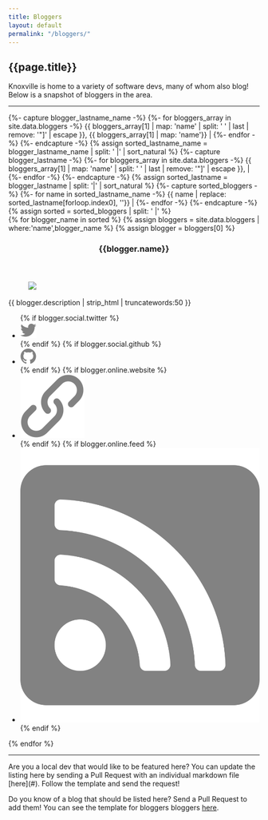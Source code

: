 ```yaml
---
title: Bloggers
layout: default
permalink: "/bloggers/"
---
```

## {{page.title}}

Knoxville is home to a variety of software devs, many of whom also blog! Below is a snapshot of bloggers in the area.

<hr />
<!-- Get just the last name followed by the full name so that we can sort by last name, which is typically how sorting is done-->
{%- capture blogger_lastname_name -%}
    {%- for bloggers_array in site.data.bloggers -%}
       {{ bloggers_array[1] | map: 'name' | split: ' ' | last | remove: '"]' | escape }}, {{ bloggers_array[1] | map: 'name'}} |
    {%- endfor -%}
{%- endcapture -%}
{% assign sorted_lastname_name = blogger_lastname_name | split: ' |' | sort_natural %}
<!-- Get just the last name -->
{%- capture blogger_lastname -%}
    {%- for bloggers_array in site.data.bloggers -%}
       {{ bloggers_array[1] | map: 'name' | split: ' ' | last | remove: '"]' | escape }}, |
    {%- endfor -%}
{%- endcapture -%}
{% assign sorted_lastname = blogger_lastname | split: '|' | sort_natural %}
<!-- Get the full names by subtraction. Really. -->
{%- capture sorted_bloggers -%}
    {%- for name in sorted_lastname_name -%}
            {{ name | replace: sorted_lastname[forloop.index0], ''}} |
    {%- endfor -%}
{%- endcapture -%}
{% assign sorted = sorted_bloggers | split: ' |' %}
<!-- Now make the cards -->
<section class="cards">
{% for blogger_name in sorted %}
{% assign bloggers = site.data.bloggers | where:'name',blogger_name %}
{% assign blogger = bloggers[0] %}
<article class="card">
    <header class="card__title">
      <h3 id="{{blogger.name | url_encode }}">{{blogger.name}}</h3>
    </header>
    <figure class="card__image">
        <img src="{{blogger.image}}">
    </figure>
    <main class="card__description">
        {{ blogger.description | strip_html | truncatewords:50 }}
    </main>  
  <footer class="card__footer">
      <ul>
          {% if blogger.social.twitter %}
          <li><a href="https://twitter.com/{{ blogger.social.twitter }}" target="_blank"><img src="/assets/images/icons/icon-twitter.svg" class="icon icon-twitter"></a></li>
          {% endif %}
          {% if blogger.social.github %}
          <li><a href="https://github.com/{{ blogger.social.github }}" target="_blank"><img src="/assets/images/icons/icon-github.svg" class="icon icon-github"></a></li>
          {% endif %}
          {% if blogger.online.website %}
          <li><a href="{{ blogger.online.website }}" target="_blank"><img src="/assets/images/icons/icon-link.svg" class="icon icon-website"></a></li>
          {% endif %}
          {% if blogger.online.feed %}
          <li><a href="{{ blogger.online.feed }}" target="_blank"><img src="/assets/images/icons/icon-rss.svg" class="icon icon-rss"></a></li>
          {% endif %}
      </ul>
  </footer>
</article>
{% endfor %}
</section>

<hr />

<section id="update_the_list" markdown="1">
Are you a local dev that would like to be featured here? You can update the listing here by sending a Pull Request with an individual markdown file [here](#). Follow the template and send the request!

Do you know of a blog that should be listed here? Send a Pull Request to add them! You can see the template for bloggers bloggers [here](#).

</section>

